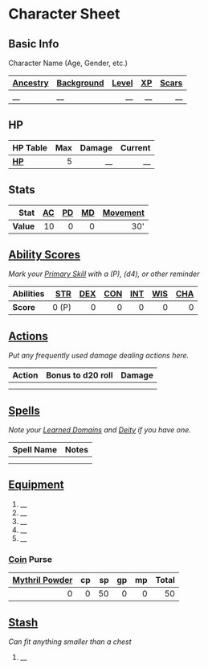 # Character Sheet

## Basic Info

Character Name (Age, Gender, etc.)

| [Ancestry](../Player%20Characters/Ancenstries/Ancestry.md) | [Background](../Player%20Characters/Backgrounds/Background.md) | [Level](../Player%20Characters/Derived%20Statistics/Level.md) | [XP](../Player%20Characters/Derived%20Statistics/Experience%20Points.md) | [Scars](../Player%20Characters/Derived%20Statistics/Scars.md) |
| :--------------------------------------------------------- | :------------------------------------------------------------- | ------------------------------------------------------------: | -----------------------------------------------------------------------: | ------------------------------------------------------------: |
| __                                                         | __                                                             |                                                            __ |                                                                       __ |                                                            __ |

## HP

| **HP Table**                                                          | Max | Damage | Current |
| :-------------------------------------------------------------------- | --: | -----: | ------: |
| **[HP](../Player%20Characters/Derived%20Statistics/Hit%20Points.md)** |   5 |     __ |      __ |

## Stats

|  **Stat** | [AC](../Player%20Characters/Derived%20Statistics/Armor%20Class.md) | [PD](../Player%20Characters/Derived%20Statistics/Physical%20Defense.md) | [MD](../Player%20Characters/Derived%20Statistics/Mental%20Defense.md) | [Movement](../Game%20Procedures/Combat/Movement.md) |
| --------: | -----------------------------------------------------------------: | ----------------------------------------------------------------------: | --------------------------------------------------------------------: | --------------------------------------------------: |
| **Value** |                                                                 10 |                                                                       0 |                                                                     0 |                                                 30' |

## [Ability Scores](../Player%20Characters/The%20Ability%20Scores/Ability%20Scores.md)

*Mark your [Primary Skill](../Player%20Characters/Backgrounds/Primary%20Skill.md) with a (P), (d4), or other reminder*

| Abilities | [STR](../Player%20Characters/The%20Ability%20Scores/Strength.md) | [DEX](../Player%20Characters/The%20Ability%20Scores/Dexterity.md) | [CON](../Player%20Characters/The%20Ability%20Scores/Constitution.md) | [INT](../Player%20Characters/The%20Ability%20Scores/Intelligence.md) | [WIS](../Player%20Characters/The%20Ability%20Scores/Wisdom.md)<br> | [CHA](../Player%20Characters/The%20Ability%20Scores/Charisma.md)<br> |
| :-------- | ---------------------------------------------------------------: | ----------------------------------------------------------------: | -------------------------------------------------------------------: | -------------------------------------------------------------------: | -----------------------------------------------------------------: | -------------------------------------------------------------------: |
| **Score** |                                                            0 (P) |                                                                 0 |                                                                    0 |                                                                    0 |                                                                  0 |                                                                    0 |

## [Actions](../Game%20Procedures/Core%20Procedures/Action.md)

*Put any frequently used damage dealing actions here.*

| Action | Bonus to d20 roll | Damage |
| ------ | ----------------: | -----: |
|        |                   |        |
|        |                   |        |

## [Spells](../Magic/Spells.md)

*Note your [Learned Domains](../Magic/Spellcasting/Spell%20Learning/Learned%20Domains.md) and [Deity](../Magic/Deities.md) if you have one.*

| Spell Name | Notes |
| ---------- | ----- |
|            |       |
|            |       |

## [Equipment](../Player%20Characters/Derived%20Statistics/Equipment.md)

1. __
2. __
3. __
4. __
5. __

### [Coin](../Resources%20for%20GMs/Economy/Coins.md) Purse

| [Mythril Powder](../Magic/Spellcasting/Mythril.md) |  cp |  sp |  gp |  mp | Total |
| -------------------------------------------------: | --: | --: | --: | --: | ----: |
|                                                  0 |   0 |  50 |   0 |   0 |    50 |

## [Stash](../Player%20Characters/Derived%20Statistics/Stash.md)

*Can fit anything smaller than a chest*

1. __
